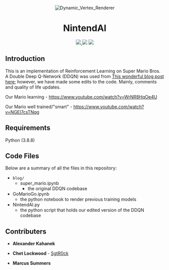 <p align="center">
  <img alt="Dynamic_Vertex_Renderer" src="https://github.com/Alexander-Kahanek/NintendAI/assets/8111664/237aab06-1a20-4da3-879f-f1df025d36a0"
</p>
<h1 align="center"> 
  NintendAI
</h1>

<p align="center">
  <a href="https://github.com/SgtR0ck/City_Simulator">
    <img src="https://img.shields.io/badge/version-1.0.0-green.svg?style=plastic">
  </a>
  <img src="https://img.shields.io/badge/language-Python-FFD43B.svg?style=plastic&logo=Python">
  <img src="https://img.shields.io/badge/framework-Jupyter-F37626.svg?style=plastic">
  </a>
</p>

## Introduction

This is an implementation of Reinforcement Learning on Super Mario Bros. A Double Deep Q-Network (DDQN) was used from [This wonderful blog post here](https://blog.paperspace.com/building-double-deep-q-network-super-mario-bros/); however, we have made some edits to the code. Mainly, comments and quality of life updates.

Our Mario learning - https://www.youtube.com/watch?v=WrNR8HqOe4U

Our Mario well trained/"smart" - https://www.youtube.com/watch?v=NGEl7csTNqg
 
## Requirements

Python (3.8.8)


## Code Files

Below are a summary of all the files in this repository:

+ `blog/`
  - super_mario.ipynb
    + the original DDQN codebase
+ GoMarioGo.ipynb
  - the python notebook to render previous training models
+ NintendAI.py
  - the python script that holds our edited version of the DDQN codebase 

 
## Contributers

+ **Alexander Kahanek**
* **Chet Lockwood** - [SgtR0ck](https://github.com/SgtR0ck)
+ **Marcus Summers**
